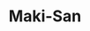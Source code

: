 ---
layout: place
title: "Maki-San"
permalink: /pennsylvania/bala-cynwyd/maki-san.html
stateAbbr: PA
stateName: Pennsylvania
cityName: Bala Cynwyd
place_id: ChIJ4_M-O1HHxokROgFXDmoVws0
photos:
  - name: >-
      places/ChIJ4_M-O1HHxokROgFXDmoVws0/photos/AeeoHcIR8NLRUQmDROhieHFolWwXeXb1nQYjlPPqPsRn-BKo-WylEU5PNJWyAldMEu9yczGcFkfasnbVDY62vxJ4zzOctDz9HfLpfWAgnhj2ADMxYWv7d4jMFoZtxLL9LaL0iey0Gv1URtVreAyU1owsV30RGqNNQo-_LzDyDeIPxuvjpwt1UIuOLc7NE4lRR84BMF21AMBNV6odS82Qoq9zMjvqX9uct78jFqATi5erzPqwYfuUfapE4l9evhfM8yffoi_pIL1OoXKIHLMjhz7GO-F309twcChm4t10yO9xBClyraXB-tenHOzLpc9nlZFrIBq_0VDeq-KzD6fLo0Vs1rJzp57-_mGZS0i93MxcD99KS8SEFYUdbYH38Z58kyUWtCS5CusEa7Roz-hd-U6r3kZHBhskPUNI0xjKXtny8Q-5Lg
    widthPx: 4032
    heightPx: 3024
    authorAttributions:
      - displayName: Peter H. Kim
        uri: https://maps.google.com/maps/contrib/109129269328436777301
        photoUri: >-
          https://lh3.googleusercontent.com/a-/ALV-UjVQZQzA10wwxh92nU-VlJEihupknLanmhNPEkOHMf_yhSLWudH6=s100-p-k-no-mo
    flagContentUri: >-
      https://www.google.com/local/imagery/report/?cb_client=maps_api_places.places_api&image_key=!1e10!2sCIHM0ogKEICAgID-15_6YA&hl=en-US
    googleMapsUri: >-
      https://www.google.com/maps/place//data=!3m4!1e2!3m2!1sCIHM0ogKEICAgID-15_6YA!2e10!4m2!3m1!1s0x89c6c7513b3ef3e3:0xcdc2156a0e57013a
  - name: >-
      places/ChIJ4_M-O1HHxokROgFXDmoVws0/photos/AeeoHcLvZUd4OQa_EL3f3-qmYRqhBm6SXmR-SZpwTLayEZLytIXhmi--lXjkhh1cyF26qEhvMEsuNjHDJfeYSqvBuoD2cqneyq3XP2x8RTKSFx5lqlJ9pAoN6BihQZRkx9oXMyQxXeioDY6-C3m38aC2cIGd4TI7hOlRbBGUdCkPSJKHPxQmIv41oSzIfdv_MHl0Te2L99ogd04XvPuJpqy212F6YXitvfqvETp-shTKrUPq0Kg6433u0TrL2WAQ9TMJr7-7rvgZFR0_vEg3hWDqHdOTGRV6Kt4UL60m5RsHzwADGUz3QTdmxxNVSlynseQfnDlGFK1wCNbZ1fJsFPySlDV2zmZF1DDvjW8pkSOPNmJJWqyJvKKKmPUWm6_nHBed1W0znYmn89WgYYc4XMBtfZcaPqGTizDt-w5Vz5quhYE
    widthPx: 4032
    heightPx: 3024
    authorAttributions:
      - displayName: Christine DeVose-Cowans
        uri: https://maps.google.com/maps/contrib/108382207100253949300
        photoUri: >-
          https://lh3.googleusercontent.com/a-/ALV-UjXEpTuEk-0qgT_w8bZ9C9EvW2L_eGIHOMLpIRYwigpk8Y4yiXSSzg=s100-p-k-no-mo
    flagContentUri: >-
      https://www.google.com/local/imagery/report/?cb_client=maps_api_places.places_api&image_key=!1e10!2sCIHM0ogKEICAgICm25qYVA&hl=en-US
    googleMapsUri: >-
      https://www.google.com/maps/place//data=!3m4!1e2!3m2!1sCIHM0ogKEICAgICm25qYVA!2e10!4m2!3m1!1s0x89c6c7513b3ef3e3:0xcdc2156a0e57013a
  - name: >-
      places/ChIJ4_M-O1HHxokROgFXDmoVws0/photos/AeeoHcJwnFmyDSgW-fBNfjKYrnZQAcrGkTfGQ8P_afqjlkSLDzYlluLwdqHhOalp8AdSaUlDDcOy6a1SQIJQFzXD80IPvMDD9w_mJujSiFeWt5TNLxsE3nssIqbrUOoe9cvD13yrTBdIC78dmRMikhqApmC3gUgM9rAATMeV1kbseVgSoKvB0qK5I-vhBk7Sd5dAOuH5X6-DJPFnallXVkEt865fl53JVT59MwdDm_TWCyJcDH9Y2RIO8hir_D4fTGO_3so5whALR3mzBdeOYdHd4LdG-vrDH-eT9Vvb5fLlGcwDuh3vNMU5whO_Hz9P1safe2Z-bRzFttzdtSIxyU8BArwyNevxnbQJFYkuPLhjskmW91Y0_T_oLRBVXbIBgWRiAiehnm6ySEdHmYB2AzZNqzpr4Iu93UTxlzY_B5Z5YK6Ty5E
    widthPx: 4032
    heightPx: 3024
    authorAttributions:
      - displayName: 江锋
        uri: https://maps.google.com/maps/contrib/111732329577125252627
        photoUri: >-
          https://lh3.googleusercontent.com/a-/ALV-UjVk1piuzZKKa9hFaAlj86bqRbQtH1_rROzXneRhKM1gOZFIsndI=s100-p-k-no-mo
    flagContentUri: >-
      https://www.google.com/local/imagery/report/?cb_client=maps_api_places.places_api&image_key=!1e10!2sCIHM0ogKEICAgIDD0438iQE&hl=en-US
    googleMapsUri: >-
      https://www.google.com/maps/place//data=!3m4!1e2!3m2!1sCIHM0ogKEICAgIDD0438iQE!2e10!4m2!3m1!1s0x89c6c7513b3ef3e3:0xcdc2156a0e57013a
  - name: >-
      places/ChIJ4_M-O1HHxokROgFXDmoVws0/photos/AeeoHcKn-D6sEv7LX_n7jTsd5i328jNQbGh2epS5MJT5aX9hvU-q15ssZOSfUQAt08NiMRBbupL2UN7Vd8C6adi_S-XeVIKZ-vva0FWh1Gm3qXOxxIQgeGC7pXt0vz0468k4adn2SINiNxQ-j0by43w_QUfg1xEJD_z6m0Iu8POTsX3GT2tLHmrjXXKr8vUc6RSJKpW4XCE6xhGz-G-VrVxfB6mN8HSV7W1ox4mfWmlOdwLhcbIUGLJ2dJc_Zho__q-wkxLJNJw6-V0a4oFZCE89X8Q7ZBkYVA63DTYbZkRJwCG7C0O7yrh5HHPdK7UiDtev729DeweA2LQOnqi3hdSK0VqIzuOzH31X9hTStOwnfMqgAd0yLmMzPl6gadPwp74-vwOxBgjFv3nLbgAOYs4r73dI4ENTPn-bQK_UtIIQM9rGOQ
    widthPx: 4032
    heightPx: 3024
    authorAttributions:
      - displayName: Peter H. Kim
        uri: https://maps.google.com/maps/contrib/109129269328436777301
        photoUri: >-
          https://lh3.googleusercontent.com/a-/ALV-UjVQZQzA10wwxh92nU-VlJEihupknLanmhNPEkOHMf_yhSLWudH6=s100-p-k-no-mo
    flagContentUri: >-
      https://www.google.com/local/imagery/report/?cb_client=maps_api_places.places_api&image_key=!1e10!2sCIHM0ogKEICAgID-15_6IA&hl=en-US
    googleMapsUri: >-
      https://www.google.com/maps/place//data=!3m4!1e2!3m2!1sCIHM0ogKEICAgID-15_6IA!2e10!4m2!3m1!1s0x89c6c7513b3ef3e3:0xcdc2156a0e57013a
  - name: >-
      places/ChIJ4_M-O1HHxokROgFXDmoVws0/photos/AeeoHcItOvtEFfxVmCpt5EHC96_95h61S4FZTAbo1HeCA-g9K05iBnY_qTm20dxHqSMOydLdbLvdRLozT_CPE-r-FGtNbySDhwO3ng1T7Kns-tsK2GZZwg6rXzL6lG03Q_oi7wLWP2ojORhKr2HQQLrj2QxtfbpeguEefrnT1gEPB6626_hJStkzb4Ey1ZClQUvelnjfbIEamC2256Y_hRI-I9MwzAxFMmRWCdlXtnMsWEGdDuIYc0nxZbYjr0skhqgQwSblK5Agtn6Cz4lBJY1dhAWI_V7r-PEyMwapNcyLNIfmK7hKC9aTg59lRopmbGL4wh02IPMrWLx5mBEODDCLmquvu4FpNoNB6aZ3QX5jj2LoqmsRub4-imHtF2FrYQ4R7QENMF_ZVTLFGqLtkJ9UrsKdsooH2fVfp1vsI7zQGfOsPw
    widthPx: 4032
    heightPx: 3024
    authorAttributions:
      - displayName: 江锋
        uri: https://maps.google.com/maps/contrib/111732329577125252627
        photoUri: >-
          https://lh3.googleusercontent.com/a-/ALV-UjVk1piuzZKKa9hFaAlj86bqRbQtH1_rROzXneRhKM1gOZFIsndI=s100-p-k-no-mo
    flagContentUri: >-
      https://www.google.com/local/imagery/report/?cb_client=maps_api_places.places_api&image_key=!1e10!2sCIHM0ogKEICAgIDds9qpTA&hl=en-US
    googleMapsUri: >-
      https://www.google.com/maps/place//data=!3m4!1e2!3m2!1sCIHM0ogKEICAgIDds9qpTA!2e10!4m2!3m1!1s0x89c6c7513b3ef3e3:0xcdc2156a0e57013a
  - name: >-
      places/ChIJ4_M-O1HHxokROgFXDmoVws0/photos/AeeoHcIG7HSglQHm0zAlS2auAb5bJxu5m8iUV_7_xBXTqhyNTfhMP-P1gI-CmVrL9sXv4bvPSl-KmEGhQG7mtUIyERD15nLI1dsBTEZbHWctitLtE9oBTxTpSB0Fzo4OL4obQq2UTRuU0RxD5GZjMzanAReO5BY_-hP8z2hA0Psx7VYsRfPJc4hMm4IXgFcLA4BLqJKXDEP91AWPvNI15KuWexbplkPyY7fwzub7wx355t0cNSXhEufLnfR2ADxtDNSwlJJXGL-8Ng4CtWVIOdHUD82eRbFcAmAHAUQx5vSvsDe9ooyibFvdPxPT5qVi9RHREcFoxinTYrXzsTTaOWlfXTlH5qch6pdaYCfz-Se3z1zzM5hE3dlHgIqZOE_jhyC5VZE9OydebMWhGBxyw-PsCl9Agp4V5xCa8atOul4iRwE
    widthPx: 4800
    heightPx: 2303
    authorAttributions:
      - displayName: Cyrille Taillandier
        uri: https://maps.google.com/maps/contrib/103102910009404417373
        photoUri: >-
          https://lh3.googleusercontent.com/a-/ALV-UjXEz5vtxMYaultiddYY_dosdDskc-Zdorr56XoH-XxnITwTSzFg=s100-p-k-no-mo
    flagContentUri: >-
      https://www.google.com/local/imagery/report/?cb_client=maps_api_places.places_api&image_key=!1e10!2sCIHM0ogKEICAgICT-IPWOA&hl=en-US
    googleMapsUri: >-
      https://www.google.com/maps/place//data=!3m4!1e2!3m2!1sCIHM0ogKEICAgICT-IPWOA!2e10!4m2!3m1!1s0x89c6c7513b3ef3e3:0xcdc2156a0e57013a
  - name: >-
      places/ChIJ4_M-O1HHxokROgFXDmoVws0/photos/AeeoHcISBxF5V-IieR6ENjALGlfrHdxLZqKS8-FJvm5E8y51C_zhu2O3zpTQuO70PAHIBI0Zfz9Udn560qvQjL89lRIKvSGcuf099sRw5m9AgXa4y-E4Ce39YUbEMmuBQ04Cyta6_pS2YVlLL02FcKCmU3YdMvxAsoYA_udakrc24gub_bn0hi6H8RzaF2dj31oFYNLg0s07SW8NZ-ZI7wr3iUfuD-DcdB7OdPVjj0lqw81p29ivKUzP0U4_Q5yi5iJrjs303JWT21VbXE91KEEVv6WjS6_zK7Cj9NJvCCXkAfcK1tcx7_ILX-8Uy3Ce1oy-L5oEdpR8VPj_Zl-7tChfrWSUw3K_mFU0Eurdon_LjBCIAptZSdp9ATKqBn76A5nJrm6ly562OxfDvFZYI0JVEtFzbcA6C5ex4iY0ZxLrNXM
    widthPx: 3024
    heightPx: 4032
    authorAttributions:
      - displayName: Michael Faia
        uri: https://maps.google.com/maps/contrib/105154492685453503391
        photoUri: >-
          https://lh3.googleusercontent.com/a-/ALV-UjXSTMlecU46zBZdkE-jWgqQYlhI4btUC0ffyTJk1oodV1orhPhCUQ=s100-p-k-no-mo
    flagContentUri: >-
      https://www.google.com/local/imagery/report/?cb_client=maps_api_places.places_api&image_key=!1e10!2sCIHM0ogKEICAgICrws35Gw&hl=en-US
    googleMapsUri: >-
      https://www.google.com/maps/place//data=!3m4!1e2!3m2!1sCIHM0ogKEICAgICrws35Gw!2e10!4m2!3m1!1s0x89c6c7513b3ef3e3:0xcdc2156a0e57013a
  - name: >-
      places/ChIJ4_M-O1HHxokROgFXDmoVws0/photos/AeeoHcIzwX5gbBEsMHJoqyKNfblepF9lxpvYcBxQ2-2Hm9N6KCoBGeZcz2qVnS-YWrIn0G8fADmOga0pZwU0Npb5ZbfPc78awtFyNVKVOqBhHg-NaCNJkhC9BfwbPq3fvSNJmkVVQMKcjg6tAR4Vd4kLJOsah8gyTpAhYo0CQIPueZvNDXeLzDOnrYN-GWOMuCFZXsAhl5xHsqS14JtHqI_d3UZs3cnc9qvNqHe6n8XH8_WayDUz6mfFEVnkhQvntzhQYisQe1Ybnv4SLPrjvZN-HEV0ttcqAlxtCLPI-7DN2noaj94R8rjQFzcn36PEwBIZTvtnywhKjzRye3GewdsK6a-ya8ZVOdmsM-Dzf_fziGuXnbeThhavNiYKnthOUR4dU7AZeQHgo0NJzOtYLotFzTyb1uhl0WU_G1g7OeDFxIu0L9Er
    widthPx: 4624
    heightPx: 3472
    authorAttributions:
      - displayName: Golam Kayas
        uri: https://maps.google.com/maps/contrib/106934859903495200479
        photoUri: >-
          https://lh3.googleusercontent.com/a-/ALV-UjWPZJzCbhZncEgRUJReFvTdiikSk9S_Rna24z6sPT6ix6WD_Lc=s100-p-k-no-mo
    flagContentUri: >-
      https://www.google.com/local/imagery/report/?cb_client=maps_api_places.places_api&image_key=!1e10!2sCIHM0ogKEICAgID11YfXigE&hl=en-US
    googleMapsUri: >-
      https://www.google.com/maps/place//data=!3m4!1e2!3m2!1sCIHM0ogKEICAgID11YfXigE!2e10!4m2!3m1!1s0x89c6c7513b3ef3e3:0xcdc2156a0e57013a
  - name: >-
      places/ChIJ4_M-O1HHxokROgFXDmoVws0/photos/AeeoHcK5-WZsY_WJJlwWKpiQPWHlgk7ftN313OgQlHGsfC8_6GHZl8Zvhl4zrDsMQ-Qo-XvRIVC_ErR-e7utCfDf-FXHtIWOG8nBaFescjQVEWK6x9WJKw_beeR0thYYbQFCy72TDFlwwU_5sLILnElRJxFNq8bNCUPpqGdkGIGNzjz4aENU5o99fJJd4Itd_pQ84bSaaVB698Lyh7tisS5ls3ZVf24gW-cTt7Sw5-KOpZSOS1pAaStw0l7ow0wVDA1hWPikLfPL1KVs1FrJy1mzbIpZwiLLGjdTBbqBmBGr1aYj4yd7cYl4Y7ZKsC3d5sbWt6qpY9xjBi7BA7LfR2Y6v7WfMI7XnEuEyb7QCxqaCOHzvSX61Myg6-8duqnygmiCXoywF23xXmEMXMLiI0C5IDpyQ4nIf491GtveEuo9vpXBeQ
    widthPx: 2592
    heightPx: 1944
    authorAttributions:
      - displayName: L W Durril
        uri: https://maps.google.com/maps/contrib/104946803272086081706
        photoUri: >-
          https://lh3.googleusercontent.com/a/ACg8ocLDLaHZYPlZ2YR-loiLcd-7-6czuLNbmdjwo4Rr-c2KkFOaiGCK=s100-p-k-no-mo
    flagContentUri: >-
      https://www.google.com/local/imagery/report/?cb_client=maps_api_places.places_api&image_key=!1e10!2sCIHM0ogKEICAgICpq7-QIw&hl=en-US
    googleMapsUri: >-
      https://www.google.com/maps/place//data=!3m4!1e2!3m2!1sCIHM0ogKEICAgICpq7-QIw!2e10!4m2!3m1!1s0x89c6c7513b3ef3e3:0xcdc2156a0e57013a
  - name: >-
      places/ChIJ4_M-O1HHxokROgFXDmoVws0/photos/AeeoHcLtjAGunqCbDc5MG2MYr9k5R6q0eZCPUVEO0Qb5Djf2c7ndr6yrtemQPU9k37WpgK6f2ZJZ3iKTXRuNMhurqnKjLQ4v3ymnjQssPAPr_SVn9UNPLGp13PovCmieuBk2KrtV0vo0bIYCqHOEUoFWd6kIqWRq8ON4O1icCTTXaIYpYg4W0-ZFAYOBtw5PWz0GzOSgmO99awWdQXbWTuVttJ5WjNr0QDJzG2e-WE_Yhe8deN5_zu4qCH5GsLwSnu-1Rz630vkqh7ARQK1oHPoIVZHhohXx7sicKlELMaBC9kyWq5t2H6HOlPbFo2I1uTyKqNsKAmtzqpkcJsN27tEHmNqKVYQnPKhszylwizAilYSlptmsg4LpNQyP6DChlCoQalpF0kwNcbQYXQB1QgWdZZbSOcnCvsH83vupX8JOvKQ
    widthPx: 4032
    heightPx: 3024
    authorAttributions:
      - displayName: Peter H. Kim
        uri: https://maps.google.com/maps/contrib/109129269328436777301
        photoUri: >-
          https://lh3.googleusercontent.com/a-/ALV-UjVQZQzA10wwxh92nU-VlJEihupknLanmhNPEkOHMf_yhSLWudH6=s100-p-k-no-mo
    flagContentUri: >-
      https://www.google.com/local/imagery/report/?cb_client=maps_api_places.places_api&image_key=!1e10!2sCIHM0ogKEICAgIC1tdOtYg&hl=en-US
    googleMapsUri: >-
      https://www.google.com/maps/place//data=!3m4!1e2!3m2!1sCIHM0ogKEICAgIC1tdOtYg!2e10!4m2!3m1!1s0x89c6c7513b3ef3e3:0xcdc2156a0e57013a
address: 138 Montgomery Ave, Bala Cynwyd, PA 19004, USA
street: 138 Montgomery Ave
city: Bala Cynwyd
state: PA
zip: '19004'
country: USA
neighborhood: null
latitude: '40.005042'
longitude: '-75.240100'
accessibility_options:
  wheelchairAccessibleParking: true
  wheelchairAccessibleEntrance: true
  wheelchairAccessibleRestroom: true
  wheelchairAccessibleSeating: true
business_status: OPERATIONAL
name: Maki-San
google_maps_links:
  directionsUri: >-
    https://www.google.com/maps/dir//''/data=!4m7!4m6!1m1!4e2!1m2!1m1!1s0x89c6c7513b3ef3e3:0xcdc2156a0e57013a!3e0
  placeUri: https://maps.google.com/?cid=14826436468508393786
  writeAReviewUri: >-
    https://www.google.com/maps/place//data=!4m3!3m2!1s0x89c6c7513b3ef3e3:0xcdc2156a0e57013a!12e1
  reviewsUri: >-
    https://www.google.com/maps/place//data=!4m4!3m3!1s0x89c6c7513b3ef3e3:0xcdc2156a0e57013a!9m1!1b1
  photosUri: >-
    https://www.google.com/maps/place//data=!4m3!3m2!1s0x89c6c7513b3ef3e3:0xcdc2156a0e57013a!10e5
primary_type: Japanese Restaurant
opening_hours:
  regular: null
  current: null
secondary_opening_hours:
  regular:
    weekdayDescriptions: null
    type: null
  current:
    weekdayDescriptions: null
    type: null
phone: (610) 668-2100
price_level: PRICE_LEVEL_MODERATE
price_range: $20 &ndash; $30
rating: '4.1'
rating_count: 178
website: http://www.makisanpa.com/
description: null
reviews: null
parking_options: null
payment_options: null
allow_dogs: null
curbside_pickup: null
delivery: null
dine_in: null
good_for_children: null
good_for_groups: null
good_for_sports: null
live_music: null
menu_for_children: null
outdoor_seating: null
reservable: null
restroom: null
serves_beer: null
serves_breakfast: null
serves_brunch: null
serves_cocktails: null
serves_coffee: null
serves_dinner: null
serves_dessert: null
serves_lunch: null
serves_vegetarian_food: null
serves_wine: null
takeout: null

---